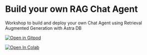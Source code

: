 # Build your own RAG Chat Agent
Workshop to build and deploy your own Chat Agent using Retrieval Augmented Generation with Astra DB

[![Open in Gitpod](https://gitpod.io/button/open-in-gitpod.svg)](https://gitpod.io/#https://github.com/michelderu/build-your-own-rag-agent)

[![Open In Colab](https://colab.research.google.com/assets/colab-badge.svg)](https://colab.research.google.com/drive/1_n-QZyuP898JNaX7RDnCmw9lkibgEuP-#scrollTo=jZdSyl1tjclO)